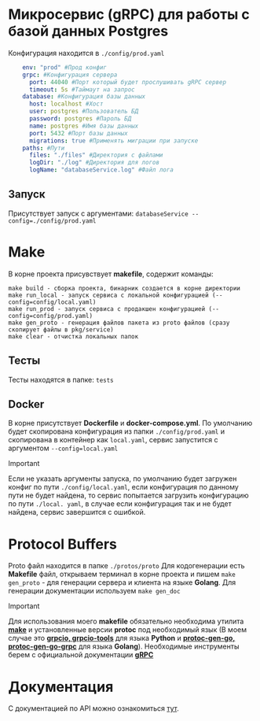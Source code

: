 # Микросервис (gRPC) для работы с базой данных Postgres
Конфигурация находится в ```./config/prod.yaml```
```yaml
    env: "prod" #Прод конфиг
    grpc: #Конфигурация сервера
      port: 44040 #Порт который будет прослушивать gRPC сервер
      timeout: 5s #Таймаут на запрос
    database: #Конфигурация базы данных
      host: localhost #Хост
      user: postgres #Пользователь БД
      password: postgres #Пароль БД
      name: postgres #Имя базы данных
      port: 5432 #Порт базы данных
      migrations: true #Применять миграции при запуске
    paths: #Пути
      files: "./files" #Директория с файлами
      logDir: "./log" #Директория для логов
      logName: "databaseService.log" #Файл лога
```

## Запуск
Присутствует запуск с аргументами: ```databaseService --config=./config/prod.yaml```
# Make
В корне проекта присувствует **makefile**, содержит команды:
```
make build - сборка проекта, бинарник создается в корне директории
make run_local - запуск сервиса с локальной конфигурацией (--config=config/local.yaml)
make run_prod - запуск сервиса с продакшен конфигурацией (--config=config/prod.yaml)
make gen_proto - генерация файлов пакета из proto файлов (сразу скопирует файлы в pkg/service)
make clear - отчистка локальных папок
```

## Тесты
Тесты находятся в папке: ```tests```

## Docker
В корне присутствует **Dockerfile** и **docker-compose.yml**. По умолчанию будет скопирована конфигурация
из папки ```./config/prod.yaml``` и скопирована в контейнер как ```local.yaml```, сервис запустится с аргументом
```--config=local.yaml```

> [!IMPORTANT]
> Если не указать аргументы запуска, по умолчанию будет загружен конфиг по пути ```./config/local.yaml```, если
> конфигурация по данному пути не будет найдена, то сервис попытается загрузить конфигурацию по пути ```./local.
> yaml```, в случае если конфигурация так и не будет найдена, сервис завершится с ошибкой.

# Protocol Buffers
Proto файл находится в папке ```./protos/proto```
Для кодогенерации есть **Makefile** файл, открываем терминал в корне проекта и пишем ```make
gen_proto``` - для генерации сервера и клиента на языке **Golang**. Для генерации документации используем ```make
gen_doc```

> [!IMPORTANT]
> Для использования моего **makefile** обязательно необходима утилита **[make](https://www.make.com/en)** и установленные версии **protoc**
> под
> необходимый язык (В моем случае это **[grpcio, grpcio-tools](https://grpc.io/docs/languages/python/quickstart/)** для языка **Python** и **[protoc-gen-go,
> protoc-gen-go-grpc](https://grpc.io/docs/languages/go/quickstart/)** для языка
> **Golang**).
> Необходимые инструменты берем с официальной документации **[gRPC](https://grpc.io/)**

# Документация
С документацией по API можно ознакомиться [тут](https://github.com/CollapsorScripts/Todo-Database-Service/blob/main/docs/docs.md).